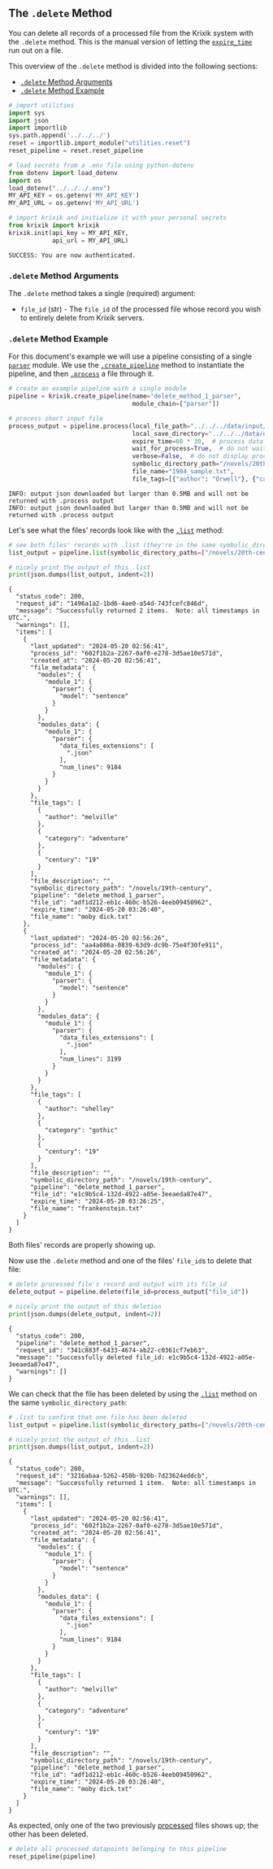 ## The `.delete` Method

You can delete all records of a processed file from the Krixik system with the `.delete` method. This is the manual version of letting the [`expire_time`](../parameters_processing_files_through_pipelines/process_method.md#core-.process-method-arguments) run out on a file.

This overview of the `.delete` method is divided into the following sections:

- [`.delete` Method Arguments](#.delete-method-arguments)
- [`.delete` Method Example](#.delete-method-example)


```python
# import utilities
import sys 
import json
import importlib
sys.path.append('../../../')
reset = importlib.import_module("utilities.reset")
reset_pipeline = reset.reset_pipeline

# load secrets from a .env file using python-dotenv
from dotenv import load_dotenv
import os
load_dotenv("../../../.env")
MY_API_KEY = os.getenv('MY_API_KEY')
MY_API_URL = os.getenv('MY_API_URL')

# import krixik and initialize it with your personal secrets
from krixik import krixik
krixik.init(api_key = MY_API_KEY, 
            api_url = MY_API_URL)
```

    SUCCESS: You are now authenticated.


### `.delete` Method Arguments

The `.delete` method takes a single (required) argument:

- `file_id` (str) - The `file_id` of the processed file whose record you wish to entirely delete from Krixik servers.

### `.delete` Method Example

For this document's example we will use a pipeline consisting of a single [`parser`](../../modules/support_function_modules/parser_module.md) module.  We use the [`.create_pipeline`](../pipeline_creation/create_pipeline.md) method to instantiate the pipeline, and then [`.process`](../parameters_processing_files_through_pipelines/process_method.md) a file through it.


```python
# create an example pipeline with a single module
pipeline = krixik.create_pipeline(name="delete_method_1_parser",
                                  module_chain=["parser"])

# process short input file
process_output = pipeline.process(local_file_path="../../../data/input/1984_very_short.txt", # the initial local filepath where the input JSON file is stored
                                  local_save_directory="../../../data/output",  # the local directory that the output file will be saved to
                                  expire_time=60 * 30,  # process data will be deleted from the Krixik system in 30 minutes
                                  wait_for_process=True,  # do not wait for process to complete before returning IDE control to user
                                  verbose=False,  # do not display process update printouts upon running code
                                  symbolic_directory_path="/novels/20th-century",
                                  file_name="1984_sample.txt",
                                  file_tags=[{"author": "Orwell"}, {"category": "dystopian"}, {"century": "20"}])
```

    INFO: output json downloaded but larger than 0.5MB and will not be returned with .process output
    INFO: output json downloaded but larger than 0.5MB and will not be returned with .process output


Let's see what the files' records look like with the [`.list`](list_method.md) method:


```python
# see both files' records with .list (they're in the same symbolic_directory_path)
list_output = pipeline.list(symbolic_directory_paths=["/novels/20th-century"])

# nicely print the output of this .list
print(json.dumps(list_output, indent=2))
```

    {
      "status_code": 200,
      "request_id": "1496a1a2-1bd6-4ae0-a54d-743fcefc846d",
      "message": "Successfully returned 2 items.  Note: all timestamps in UTC.",
      "warnings": [],
      "items": [
        {
          "last_updated": "2024-05-20 02:56:41",
          "process_id": "602f1b2a-2267-0af0-e278-3d5ae10e571d",
          "created_at": "2024-05-20 02:56:41",
          "file_metadata": {
            "modules": {
              "module_1": {
                "parser": {
                  "model": "sentence"
                }
              }
            },
            "modules_data": {
              "module_1": {
                "parser": {
                  "data_files_extensions": [
                    ".json"
                  ],
                  "num_lines": 9184
                }
              }
            }
          },
          "file_tags": [
            {
              "author": "melville"
            },
            {
              "category": "adventure"
            },
            {
              "century": "19"
            }
          ],
          "file_description": "",
          "symbolic_directory_path": "/novels/19th-century",
          "pipeline": "delete_method_1_parser",
          "file_id": "adf1d212-eb1c-460c-b526-4eeb09450962",
          "expire_time": "2024-05-20 03:26:40",
          "file_name": "moby dick.txt"
        },
        {
          "last_updated": "2024-05-20 02:56:26",
          "process_id": "aa4a086a-0839-63d9-dc9b-75e4f30fe911",
          "created_at": "2024-05-20 02:56:26",
          "file_metadata": {
            "modules": {
              "module_1": {
                "parser": {
                  "model": "sentence"
                }
              }
            },
            "modules_data": {
              "module_1": {
                "parser": {
                  "data_files_extensions": [
                    ".json"
                  ],
                  "num_lines": 3199
                }
              }
            }
          },
          "file_tags": [
            {
              "author": "shelley"
            },
            {
              "category": "gothic"
            },
            {
              "century": "19"
            }
          ],
          "file_description": "",
          "symbolic_directory_path": "/novels/19th-century",
          "pipeline": "delete_method_1_parser",
          "file_id": "e1c9b5c4-132d-4922-a05e-3eeaeda87e47",
          "expire_time": "2024-05-20 03:26:25",
          "file_name": "frankenstein.txt"
        }
      ]
    }


Both files' records are properly showing up.

Now use the `.delete` method and one of the files' `file_id`s to delete that file:


```python
# delete processed file's record and output with its file_id
delete_output = pipeline.delete(file_id=process_output["file_id"])

# nicely print the output of this deletion
print(json.dumps(delete_output, indent=2))
```

    {
      "status_code": 200,
      "pipeline": "delete_method_1_parser",
      "request_id": "341c883f-6433-4674-ab22-c0361cf7eb63",
      "message": "Successfully deleted file_id: e1c9b5c4-132d-4922-a05e-3eeaeda87e47",
      "warnings": []
    }


We can check that the file has been deleted by using the [`.list`](list_method.md) method on the same `symbolic_directory_path`:


```python
# .list to confirm that one file has been deleted
list_output = pipeline.list(symbolic_directory_paths=["/novels/20th-century"])

# nicely print the output of this .list
print(json.dumps(list_output, indent=2))
```

    {
      "status_code": 200,
      "request_id": "3216abaa-5262-450b-920b-7d23624eddcb",
      "message": "Successfully returned 1 item.  Note: all timestamps in UTC.",
      "warnings": [],
      "items": [
        {
          "last_updated": "2024-05-20 02:56:41",
          "process_id": "602f1b2a-2267-0af0-e278-3d5ae10e571d",
          "created_at": "2024-05-20 02:56:41",
          "file_metadata": {
            "modules": {
              "module_1": {
                "parser": {
                  "model": "sentence"
                }
              }
            },
            "modules_data": {
              "module_1": {
                "parser": {
                  "data_files_extensions": [
                    ".json"
                  ],
                  "num_lines": 9184
                }
              }
            }
          },
          "file_tags": [
            {
              "author": "melville"
            },
            {
              "category": "adventure"
            },
            {
              "century": "19"
            }
          ],
          "file_description": "",
          "symbolic_directory_path": "/novels/19th-century",
          "pipeline": "delete_method_1_parser",
          "file_id": "adf1d212-eb1c-460c-b526-4eeb09450962",
          "expire_time": "2024-05-20 03:26:40",
          "file_name": "moby dick.txt"
        }
      ]
    }


As expected, only one of the two previously [processed](../parameters_processing_files_through_pipelines/process_method.md) files shows up; the other has been deleted.


```python
# delete all processed datapoints belonging to this pipeline
reset_pipeline(pipeline)
```
